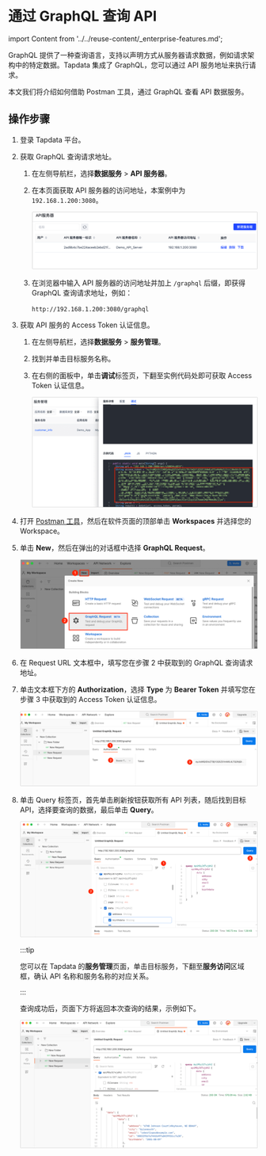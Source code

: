 # 通过 GraphQL 查询 API

import Content from '../../reuse-content/_enterprise-features.md';

<Content />

GraphQL 提供了一种查询语言，支持以声明方式从服务器请求数据，例如请求架构中的特定数据。Tapdata 集成了 GraphQL，您可以通过 API 服务地址来执行请求。

本文我们将介绍如何借助 Postman 工具，通过 GraphQL 查看 API 数据服务。

## 操作步骤

1. 登录 Tapdata 平台。

2. 获取 GraphQL 查询请求地址。

   1. 在左侧导航栏，选择**数据服务** > **API 服务器**。

   2. 在本页面获取 API 服务器的访问地址，本案例中为 `192.168.1.200:3080`。

      ![API 服务器列表](../../images/api_server_list.png)

   3. 在浏览器中输入 API 服务器的访问地址并加上 `/graphql` 后缀，即获得 GraphQL 查询请求地址，例如：

       `http://192.168.1.200:3080/graphql`

3. 获取 API 服务的 Access Token 认证信息。

   1. 在左侧导航栏，选择**数据服务** > **服务管理**。

   2. 找到并单击目标服务名称。

   3. 在右侧的面板中，单击**调试**标签页，下翻至实例代码处即可获取 Access Token 认证信息。

      ![获取 Access Token](../../images/obtain_access_token.png)

4. 打开 [Postman 工具](https://www.postman.com/)，然后在软件页面的顶部单击 **Workspaces** 并选择您的 Workspace。

5. 单击 **New**，然后在弹出的对话框中选择 **GraphQL Request**。

   ![创建 GraphQL 请求](../../images/create_graphql_request.png)

6. 在 Request URL 文本框中，填写您在步骤 2 中获取到的 GraphQL 查询请求地址。

7. 单击文本框下方的 **Authorization**，选择 **Type** 为 **Bearer Token** 并填写您在步骤 3 中获取到的 Access Token 认证信息。

   ![设置认证信息](../../images/graphql_authorization.png)

8. 单击 Query 标签页，首先单击刷新按钮获取所有 API 列表，随后找到目标 API，选择要查询的数据，最后单击 **Query**。

   ![执行查询](../../images/query_graphql.png)

   :::tip

   您可以在 Tapdata 的**服务管理**页面，单击目标服务，下翻至**服务访问**区域框，确认  API 名称和服务名称的对应关系。

   :::

   查询成功后，页面下方将返回本次查询的结果，示例如下。

   ![查询结果](../../images/query_graphql_result.png)